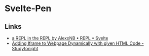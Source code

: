 # Svelte-Pen



## Links
- [a REPL in the REPL by AlexxNB • REPL • Svelte](https://svelte.dev/repl/eefc5b3e2311457693f153dcdf3ece2f?version=3.19.2)
- [Adding Iframe to Webpage Dynamically with given HTML Code - Studytonight](https://www.studytonight.com/post/adding-iframe-to-webpage-dynamically-with-given-html-code)